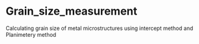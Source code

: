 # Grain_size_measurement
Calculating grain size of metal microstructures using intercept method and Planimetery method 
